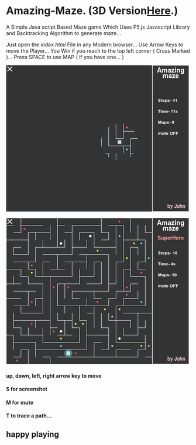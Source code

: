 # Amazing-Maze. (3D Version[Here](https://github.com/N7K5/maze3d "Maze 3d...").)
A Simple Java script Based Maze game Which Uses P5.js Javascript Library and Backtracking Algorithm to generate maze...


Just open the *index.html* File in any Modern browser...
Use Arrow Keys to move the Player...
You Win if you reach to the top left corner ( Cross Marked )...
Press SPACE to use MAP ( if you have one... )

![Overview1](https://raw.githubusercontent.com/N7K5/Amazing-Maze/master/AmazingSS_89.jpg)

![Overview2](https://raw.githubusercontent.com/N7K5/Amazing-Maze/master/AmazingSS_87.jpg)

#### up, down, left, right arrow key to move
#### S for screenshot
#### M for mute
#### T to trace a path...

## happy playing
